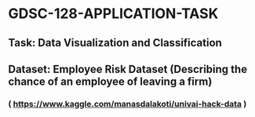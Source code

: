 # GDSC-128-APPLICATION-TASK

## Task: Data Visualization and Classification
## Dataset: Employee Risk Dataset (Describing the chance of an employee of leaving a firm)
### ( https://www.kaggle.com/manasdalakoti/univai-hack-data )
